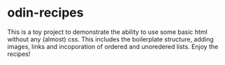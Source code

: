 # odin-recipes
This is a toy project to demonstrate the ability to use some basic html without any (almost)  css. 
This includes the boilerplate structure, adding images, links and incoporation of ordered and unoredered lists. 
Enjoy the recipes!